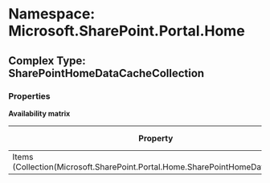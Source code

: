 # Namespace: Microsoft.SharePoint.Portal.Home

## Complex Type: SharePointHomeDataCacheCollection

### Properties

**Availability matrix**

Property | SPO | SP 2019 | SP 2016 | SP 2013
----------|:---:|:-------:|:-------:|:-------:
Items (Collection(Microsoft.SharePoint.Portal.Home.SharePointHomeDataCache)) | ✅ | ✅ | ❌ | ❌